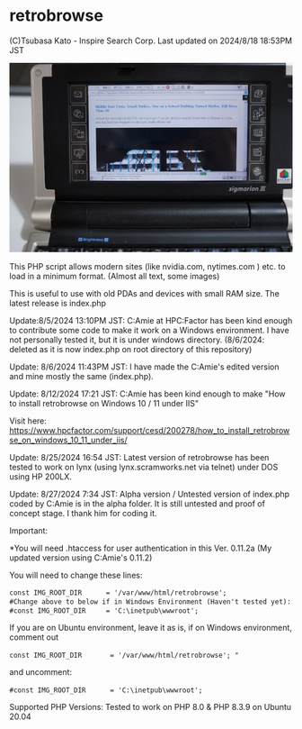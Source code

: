 # retrobrowse
(C)Tsubasa Kato - Inspire Search Corp. Last updated on 2024/8/18 18:53PM JST

![Sigmarion 3 running retrobrowse (canary version, index10.php)](https://github.com/stingraze/retrobrowse/blob/main/sigmarion3-nytimes-world0.jpg)

This PHP script allows modern sites (like nvidia.com, nytimes.com ) etc. to load in a minimum format. (Almost all text, some images) 

This is useful to use with old PDAs and devices with small RAM size.
The latest release is index.php

Update:8/5/2024 13:10PM JST:
C:Amie at HPC:Factor has been kind enough to contribute some code to make it work on a Windows environment.
I have not personally tested it, but it is under windows directory. (8/6/2024: deleted as it is now index.php on root directory of this repository)

Update: 8/6/2024 11:43PM JST:
I have made the C:Amie's edited version and mine mostly the same (index.php).

Update: 8/12/2024 17:21 JST:
C:Amie has been kind enough to make "How to install retrobrowse on Windows 10 / 11 under IIS"

Visit here: https://www.hpcfactor.com/support/cesd/200278/how_to_install_retrobrowse_on_windows_10_11_under_iis/

Update: 8/25/2024 16:54 JST:
Latest version of retrobrowse has been tested to work on lynx (using lynx.scramworks.net via telnet) under DOS using HP 200LX.

Update: 8/27/2024 7:34 JST:
Alpha version / Untested version of index.php coded by C:Amie is in the alpha folder. It is still untested and proof of concept stage. I thank him for coding it.

Important:

*You will need .htaccess for user authentication in this Ver. 0.11.2a (My updated version using C:Amie's 0.11.2)

You will need to change these lines:
```
const IMG_ROOT_DIR		= '/var/www/html/retrobrowse'; 
#Change above to below if in Windows Environment (Haven't tested yet):  
#const IMG_ROOT_DIR		= 'C:\inetpub\wwwroot';
```

If you are on Ubuntu environment, leave it as is, if on Windows environment, comment out 

```const IMG_ROOT_DIR		= '/var/www/html/retrobrowse'; " ```

and uncomment:

```#const IMG_ROOT_DIR		= 'C:\inetpub\wwwroot';```

Supported PHP Versions:
Tested to work on PHP 8.0 & PHP 8.3.9 on Ubuntu 20.04
